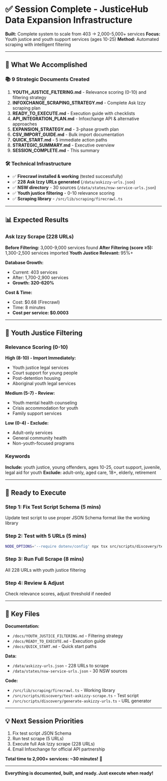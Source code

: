 # ✅ Session Complete - JusticeHub Data Expansion Infrastructure

**Built:** Complete system to scale from 403 → 2,000-5,000+ services
**Focus:** Youth justice and youth support services (ages 10-25)
**Method:** Automated scraping with intelligent filtering

---

## 🎉 What We Accomplished

### 📚 9 Strategic Documents Created
1. **YOUTH_JUSTICE_FILTERING.md** - Relevance scoring (0-10) and filtering strategy
2. **INFOXCHANGE_SCRAPING_STRATEGY.md** - Complete Ask Izzy scraping plan
3. **READY_TO_EXECUTE.md** - Execution guide with checklists
4. **API_INTEGRATION_PLAN.md** - Infoxchange API & alternative approaches
5. **EXPANSION_STRATEGY.md** - 3-phase growth plan
6. **CSV_IMPORT_GUIDE.md** - Bulk import documentation
7. **QUICK_START.md** - 5 immediate action paths
8. **STRATEGIC_SUMMARY.md** - Executive overview
9. **SESSION_COMPLETE.md** - This summary

### 🛠️ Technical Infrastructure
- ✅ **Firecrawl installed & working** (tested successfully)
- ✅ **228 Ask Izzy URLs generated** (`/data/askizzy-urls.json`)
- ✅ **NSW directory** - 30 sources (`/data/states/nsw-service-urls.json`)
- ✅ **Youth justice filtering** - 0-10 relevance scoring
- ✅ **Scraping library** - `/src/lib/scraping/firecrawl.ts`

---

## 📊 Expected Results

### Ask Izzy Scrape (228 URLs)
**Before Filtering:** 3,000-9,000 services found
**After Filtering (score ≥5):** 1,300-2,500 services imported
**Youth Justice Relevant:** 95%+

**Database Growth:**
- Current: 403 services
- After: 1,700-2,900 services
- **Growth: 320-620%**

**Cost & Time:**
- Cost: $0.68 (Firecrawl)
- Time: 8 minutes
- **Cost per service: $0.0003**

---

## 🎯 Youth Justice Filtering

### Relevance Scoring (0-10)

**High (8-10) - Import Immediately:**
- Youth justice legal services
- Court support for young people
- Post-detention housing
- Aboriginal youth legal services

**Medium (5-7) - Review:**
- Youth mental health counseling
- Crisis accommodation for youth
- Family support services

**Low (0-4) - Exclude:**
- Adult-only services
- General community health
- Non-youth-focused programs

### Keywords
**Include:** youth justice, young offenders, ages 10-25, court support, juvenile, legal aid for youth
**Exclude:** adult-only, aged care, 18+, elderly, retirement

---

## 🚀 Ready to Execute

### Step 1: Fix Test Script Schema (5 mins)
Update test script to use proper JSON Schema format like the working library

### Step 2: Test with 5 URLs (5 mins)
```bash
NODE_OPTIONS='--require dotenv/config' npx tsx src/scripts/discovery/test-askizzy-scrape.ts
```

### Step 3: Run Full Scrape (8 mins)
All 228 URLs with youth justice filtering

### Step 4: Review & Adjust
Check relevance scores, adjust threshold if needed

---

## 📁 Key Files

**Documentation:**
- `/docs/YOUTH_JUSTICE_FILTERING.md` - Filtering strategy
- `/docs/READY_TO_EXECUTE.md` - Execution guide
- `/docs/QUICK_START.md` - Quick start paths

**Data:**
- `/data/askizzy-urls.json` - 228 URLs to scrape
- `/data/states/nsw-service-urls.json` - 30 NSW sources

**Code:**
- `/src/lib/scraping/firecrawl.ts` - Working library
- `/src/scripts/discovery/test-askizzy-scrape.ts` - Test script
- `/src/scripts/discovery/generate-askizzy-urls.ts` - URL generator

---

## 💡 Next Session Priorities

1. Fix test script JSON Schema
2. Run test scrape (5 URLs)
3. Execute full Ask Izzy scrape (228 URLs)
4. Email Infoxchange for official API partnership

**Total time to 2,000+ services: ~30 minutes!** 🎊

---

**Everything is documented, built, and ready. Just execute when ready!**
